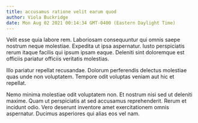 ```yaml
---
title: accusamus ratione velit earum quod
author: Viola Buckridge
date: Mon Aug 02 2021 00:14:34 GMT-0400 (Eastern Daylight Time)
---
```

Velit esse quia labore rem. Laboriosam consequuntur qui omnis saepe nostrum neque molestiae. Expedita ut ipsa aspernatur. Iusto perspiciatis rerum itaque facilis qui ipsum ipsam eaque. Deleniti sint doloremque est officiis pariatur officiis veritatis molestias.

 Illo pariatur repellat recusandae. Dolorum perferendis delectus molestiae quas unde non voluptatem. Tempore odit voluptas veniam aut hic et repellat.

 Nemo minima molestiae odit voluptatem non. Et nostrum nisi sed ut deleniti maxime. Quam ut perspiciatis at sed accusamus reprehenderit. Rerum et incidunt odio. Vero deserunt inventore amet exercitationem omnis aspernatur. Ducimus asperiores qui alias eos vel nam.